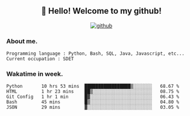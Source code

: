 <h2 align="center">👋 Hello! Welcome to my github! </h2>
<p align="center">
  <a href="https://github.com/usergwen"><img src="https://img.shields.io/badge/GitHub-24292e" alt="github"></a>
</p>

### About me.

```Plain Text
Programming language : Python, Bash, SQL, Java, Javascript, etc...
Current occupation : SDET
```
### Wakatime in week.

<!--START_SECTION:waka-->
```text
Python       10 hrs 53 mins  █████████████████▒░░░░░░░   68.67 % 
HTML         1 hr 23 mins    ██▒░░░░░░░░░░░░░░░░░░░░░░   08.75 % 
Git Config   1 hr 1 min      █▓░░░░░░░░░░░░░░░░░░░░░░░   06.43 % 
Bash         45 mins         █▒░░░░░░░░░░░░░░░░░░░░░░░   04.80 % 
JSON         29 mins         ▓░░░░░░░░░░░░░░░░░░░░░░░░   03.05 % 
```
<!--END_SECTION:waka-->
